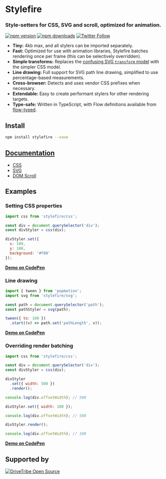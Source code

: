 # Stylefire

### Style-setters for CSS, SVG and scroll, optimized for animation.

[![npm version](https://img.shields.io/npm/v/stylefire.svg?style=flat-square)](https://www.npmjs.com/package/stylefire)
[![npm downloads](https://img.shields.io/npm/dm/stylefire.svg?style=flat-square)](https://www.npmjs.com/package/stylefire)
[![Twitter Follow](https://img.shields.io/twitter/follow/espadrine.svg?style=social&label=Follow)](http://twitter.com/popmotionjs)

- **Tiny:** 4kb max, and all stylers can be imported separately.
- **Fast:** Optimized for use with animation libraries, Stylefire batches rendering once per frame (this can be selectively overridden).
- **Simple transforms:** Replaces the [confusing SVG `transform` model](https://css-tricks.com/transforms-on-svg-elements/) with the simpler CSS model.
- **Line drawing:** Full support for SVG path line drawing, simplified to use percentage-based measurements.
- **Cross-browser:** Detects and uses vendor CSS prefixes when necessary.
- **Extendable:** Easy to create performant stylers for other rendering targets.
- **Type-safe:** Written in TypeScript, with Flow definitions available from [flow-typed](https://github.com/flowtype/flow-typed).

## Install

```bash
npm install stylefire --save
```

## [Documentation](https://popmotion.io/api/stylefire)
- [CSS](https://popmotion.io/api/css)
- [SVG](https://popmotion.io/api/svg)
- [DOM Scroll](https://popmotion.io/api/dom-scroll)

## Examples

### Setting CSS properties

```javascript
import css from 'stylefire/css';

const div = document.querySelector('div');
const divStyler = css(div);

divStyler.set({
  x: 100,
  y: 100,
  background: '#f00'
});
```

**[Demo on CodePen]()**

### Line drawing

```javascript
import { tween } from 'popmotion';
import svg from 'stylefire/svg';

const path = document.querySelector('path');
const pathStyler = svg(path);

tween({ to: 100 })
  .start((v) => path.set('pathLength', v));
```

**[Demo on CodePen](https://codepen.io/popmotion/pen/JryxRb)**

### Overriding render batching

```javascript
import css from 'stylefire/css';

const div = document.querySelector('div');
const divStyler = css(div);

divStyler
  .set({ width: 500 })
  .render();

console.log(div.offsetWidth); // 500

divStyler.set({ width: 100 });

console.log(div.offsetWidth); // 500

divStyler.render();

console.log(div.offsetWidth); // 100
```

**[Demo on CodePen](https://codepen.io/popmotion/pen/pWrGym)**

## Supported by
[![DriveTribe Open Source](https://user-images.githubusercontent.com/7850794/31086561-107648a4-a792-11e7-88bf-a0c0cfcafb79.png)](https://medium.com/drivetribe-engineering)
